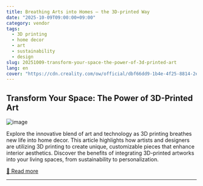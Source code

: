 ```yaml
---
title: Breathing Arts into Homes — the 3D-printed Way
date: "2025-10-09T09:00:00+09:00"
category: vendor
tags:
  - 3D printing
  - home decor
  - art
  - sustainability
  - design
slug: 20251009-transform-your-space-the-power-of-3d-printed-art
lang: en
cover: "https://cdn.creality.com/ow/official/dbf66dd9-1b4e-4f25-8814-2ee8d3d289f6.jpg"
---
```


## Transform Your Space: The Power of 3D-Printed Art
![image](https://cdn.creality.com/ow/official/dbf66dd9-1b4e-4f25-8814-2ee8d3d289f6.jpg)

Explore the innovative blend of art and technology as 3D printing breathes new life into home decor. This article highlights how artists and designers are utilizing 3D printing to create unique, customizable pieces that enhance interior aesthetics. Discover the benefits of integrating 3D-printed artworks into your living spaces, from sustainability to personalization.

[🔗 Read more](https://www.creality.com/blog/3d-printed-way)

---